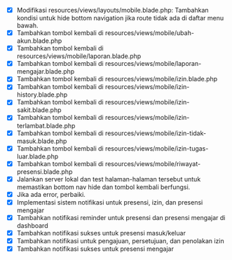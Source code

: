- [x] Modifikasi resources/views/layouts/mobile.blade.php: Tambahkan kondisi untuk hide bottom navigation jika route tidak ada di daftar menu bawah.
- [x] Tambahkan tombol kembali di resources/views/mobile/ubah-akun.blade.php
- [x] Tambahkan tombol kembali di resources/views/mobile/laporan.blade.php
- [x] Tambahkan tombol kembali di resources/views/mobile/laporan-mengajar.blade.php
- [x] Tambahkan tombol kembali di resources/views/mobile/izin.blade.php
- [x] Tambahkan tombol kembali di resources/views/mobile/izin-history.blade.php
- [x] Tambahkan tombol kembali di resources/views/mobile/izin-sakit.blade.php
- [x] Tambahkan tombol kembali di resources/views/mobile/izin-terlambat.blade.php
- [x] Tambahkan tombol kembali di resources/views/mobile/izin-tidak-masuk.blade.php
- [x] Tambahkan tombol kembali di resources/views/mobile/izin-tugas-luar.blade.php
- [x] Tambahkan tombol kembali di resources/views/mobile/riwayat-presensi.blade.php
- [x] Jalankan server lokal dan test halaman-halaman tersebut untuk memastikan bottom nav hide dan tombol kembali berfungsi.
- [x] Jika ada error, perbaiki.
- [x] Implementasi sistem notifikasi untuk presensi, izin, dan presensi mengajar
- [x] Tambahkan notifikasi reminder untuk presensi dan presensi mengajar di dashboard
- [x] Tambahkan notifikasi sukses untuk presensi masuk/keluar
- [x] Tambahkan notifikasi untuk pengajuan, persetujuan, dan penolakan izin
- [x] Tambahkan notifikasi sukses untuk presensi mengajar
